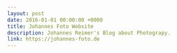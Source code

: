 ```yaml
---
layout: post
date: 2016-01-01 00:00:00 +0000
title: Johannes Foto Website
description: Johannes Reimer's Blog about Photograpy.
link: https://johannes-foto.de
---
```

